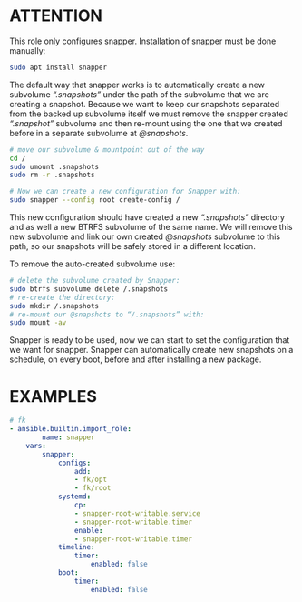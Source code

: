 # ATTENTION

This role only configures snapper.
Installation of snapper must be done manually:

```sh
sudo apt install snapper
```

The default way that snapper works is to automatically create a new subvolume _“.snapshots”_ under the path of the subvolume that we are creating a snapshot. Because we want to keep our snapshots separated from the backed up subvolume itself we must remove the snapper created _“.snapshot”_ subvolume and then re-mount using the one that we created before in a separate subvolume at _@snapshots_.

```sh
# move our subvolume & mountpoint out of the way
cd /
sudo umount .snapshots  
sudo rm -r .snapshots

# Now we can create a new configuration for Snapper with:
sudo snapper --config root create-config /
```

This new configuration should have created a new _“.snapshots”_ directory and as well a new BTRFS subvolume of the same name. We will remove this new subvolume and link our own created _@snapshots_ subvolume to this path, so our snapshots will be safely stored in a different location.

To remove the auto-created subvolume use:

```sh
# delete the subvolume created by Snapper:
sudo btrfs subvolume delete /.snapshots
# re-create the directory:
sudo mkdir /.snapshots
# re-mount our @snapshots to “/.snapshots” with:
sudo mount -av
```

Snapper is ready to be used, now we can start to set the configuration that we want for snapper. Snapper can automatically create new snapshots on a schedule, on every boot, before and after installing a new package.

# EXAMPLES

```yml
# fk
- ansible.builtin.import_role:
		name: snapper
	vars:
		snapper:
			configs:
				add:
				- fk/opt
				- fk/root
			systemd:
				cp:
				- snapper-root-writable.service
				- snapper-root-writable.timer
				enable:
				- snapper-root-writable.timer
			timeline:
				timer:
					enabled: false
			boot:
				timer:
					enabled: false
```
